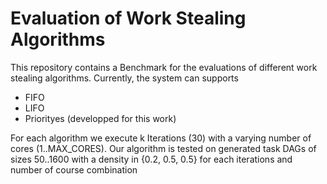 # Evaluation of Work Stealing Algorithms

This repository contains a Benchmark for the evaluations of different work stealing algorithms.
Currently, the system can supports
  - FIFO
  - LIFO
  - Priorityes (developped for this work)

For each algorithm we execute k Iterations (30) with a varying number of cores (1..MAX_CORES).
Our algorithm is tested on generated task DAGs of sizes 50..1600 with a density in {0.2, 0.5, 0.5} for each iterations and number of course combination
